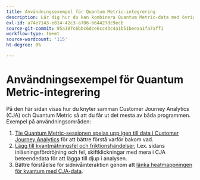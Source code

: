 ```yaml
---
title: Användningsexempel för Quantum Metric-integrering
description: Lär dig hur du kan kombinera Quantum Metric-data med övriga data i Customer Journey Analytics.
exl-id: a74e7143-e814-42c3-a706-b64427dc9ecb
source-git-commit: 95a107c6bbc6dce6cc43c4a1b51beeaa1fa7aff1
workflow-type: tm+mt
source-wordcount: '115'
ht-degree: 0%

---
```


# Användningsexempel för Quantum Metric-integrering

På den här sidan visas hur du knyter samman Customer Journey Analytics (CJA) och Quantum Metric så att du får ut det mesta av båda programmen.  Exempel på användningsområden:

1. [Tie Quantum Metric-sessionen spelas upp igen till data i Customer Journey Analytics](tie-session-replays.md) för att bättre förstå varför bakom vad.
1. [Lägg till kvantmätningsfel och friktionshändelser](friction-events.md), t.ex. sidans inläsningsfördröjning och fel, skiftklickningar med mera i CJA beteendedata för att lägga till djup i analysen.
1. Bättre förståelse för sidnivåinteraktion genom att [länka heatmappningen för kvantum med CJA-data](heatmap.md).
